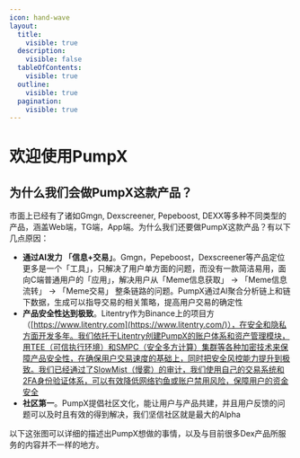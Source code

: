 ```yaml
---
icon: hand-wave
layout:
  title:
    visible: true
  description:
    visible: false
  tableOfContents:
    visible: true
  outline:
    visible: true
  pagination:
    visible: true
---
```


# 欢迎使用PumpX

## 为什么我们会做PumpX这款产品？

市面上已经有了诸如Gmgn, Dexscreener, Pepeboost, DEXX等多种不同类型的产品，涵盖Web端，TG端，App端。为什么我们还要做PumpX这款产品？有以下几点原因：

* **通过AI发力 「信息+交易」**。Gmgn，Pepeboost，Dexscreener等产品定位更多是一个「工具」，只解决了用户单方面的问题，而没有一款简洁易用，面向C端普通用户的「应用」，解决用户从「Meme信息获取」 →  「Meme信息流转」 →  「Meme交易」 整条链路的问题。PumpX通过AI聚合分析链上和链下数据，生成可以指导交易的相关策略，提高用户交易的确定性
* **产品安全性达到极致**。Litentry作为Binance上的项目方（[https://www.litentry.com](https://www.litentry.com/)），在安全和隐私方面开发多年。我们依托于Litentry创建PumpX的账户体系和资产管理模块，用TEE（可信执行环境）和SMPC（安全多方计算）集群等各种加密技术来保障产品安全性，在确保用户交易速度的基础上，同时把安全风控能力提升到极致。我们已经通过了SlowMist（慢雾）的审计，我们使用自己的交易系统和2FA身份验证体系，可以有效降低网络钓鱼或账户禁用风险，保障用户的资金安全
* **社区第一**。PumpX提倡社区文化，能让用户与产品共建，并且用户反馈的问题可以及时且有效的得到解决，我们坚信社区就是最大的Alpha

以下这张图可以详细的描述出PumpX想做的事情，以及与目前很多Dex产品所服务的内容并不一样的地方。

<figure><img src=".gitbook/assets/meme流程.png" alt=""><figcaption></figcaption></figure>




